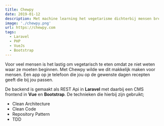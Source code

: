 ```yaml
---
title: Chewpy
date: 2019-01-12
description: Met machine learning het vegetarisme dichterbij mensen brengen.
image: './chewpy.png'
url: https://chewpy.com
tags:
  - Laravel
  - PHP
  - VueJs
  - Bootstrap
---
```


Voor veel mensen is het lastig om vegetarisch te eten omdat ze niet weten waar ze moeten beginnen. Met Chewpy wilde we dit makkelijk maken voor mensen. Een app op je telefoon die jou op de gewenste dagen recepten geeft die bij jou passen. 

De backend is gemaakt als REST Api in **Laravel** met daarbij een CMS frontend in **Vue** en **Bootstrap**. De technieken die hierbij zijn gebruikt;

- Clean Architecture
- Clean Code
- Repository Pattern
- TDD